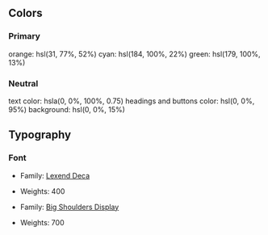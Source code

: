 ## Colors

### Primary

orange: hsl(31, 77%, 52%)
cyan: hsl(184, 100%, 22%)
green: hsl(179, 100%, 13%)

### Neutral

text color: hsla(0, 0%, 100%, 0.75)
headings and buttons color: hsl(0, 0%, 95%)
background: hsl(0, 0%, 15%)

## Typography

### Font

- Family: [Lexend Deca](https://fonts.google.com/specimen/Lexend+Deca)
- Weights: 400

- Family: [Big Shoulders Display](https://fonts.google.com/specimen/Big+Shoulders+Display)
- Weights: 700
